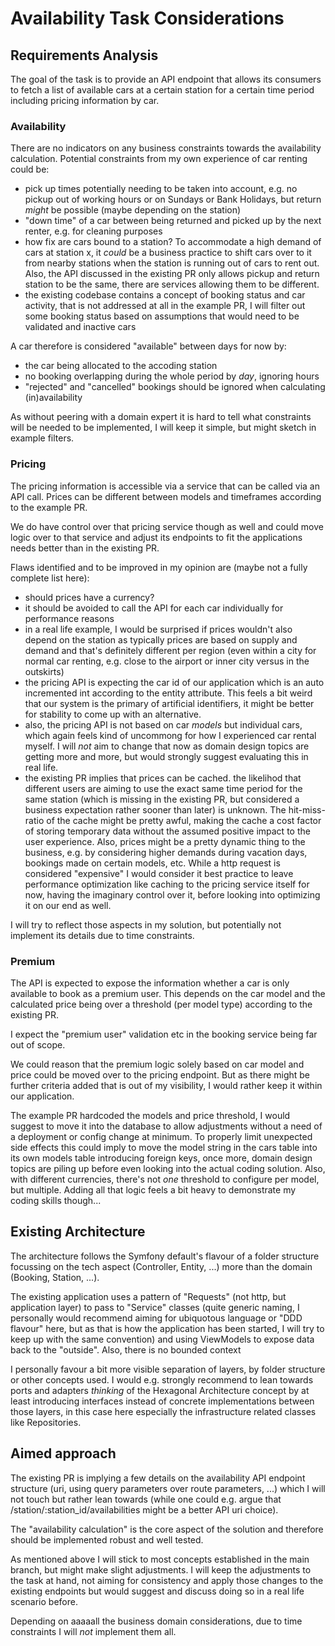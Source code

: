 # Availability Task Considerations

## Requirements Analysis

The goal of the task is to provide an API endpoint that allows its consumers to fetch a list of available cars at a certain station for a certain time period including pricing information by car.

### Availability

There are no indicators on any business constraints towards the availability calculation. Potential constraints from my own experience of car renting could be:
- pick up times potentially needing to be taken into account, e.g. no pickup out of working hours or on Sundays or Bank Holidays, but return *might* be possible (maybe depending on the station)
- "down time" of a car between being returned and picked up by the next renter, e.g. for cleaning purposes
- how fix are cars bound to a station? To accommodate a high demand of cars at station x, it *could* be a business practice to shift cars over to it from nearby stations when the station is running out of cars to rent out. Also, the API discussed in the existing PR only allows pickup and return station to be the same, there are services allowing them to be different.
- the existing codebase contains a concept of booking status and car activity, that is not addressed at all in the example PR, I will filter out some booking status based on assumptions that would need to be validated and inactive cars

A car therefore is considered "available" between days for now by:
- the car being allocated to the accoding station
- no booking overlapping during the whole period by *day*, ignoring hours
- "rejected" and "cancelled" bookings should be ignored when calculating (in)availability

As without peering with a domain expert it is hard to tell what constraints will be needed to be implemented, I will keep it simple, but might sketch in example filters.


### Pricing

The pricing information is accessible via a service that can be called via an API call. Prices can be different between models and timeframes according to the example PR.

We do have control over that pricing service though as well and could move logic over to that service and adjust its endpoints to fit the applications needs better than in the existing PR.

Flaws identified and to be improved in my opinion are (maybe not a fully complete list here):
- should prices have a currency?
- it should be avoided to call the API for each car individually for performance reasons
- in a real life example, I would be surprised if prices wouldn't also depend on the station as typically prices are based on supply and demand and that's definitely different per region (even within a city for normal car renting, e.g. close to the airport or inner city versus in the outskirts)
- the pricing API is expecting the car id of our application which is an auto incremented int according to the entity attribute. This feels a bit weird that our system is the primary of artificial identifiers, it might be better for stability to come up with an alternative.
- also, the pricing API is not based on car *models* but individual cars, which again feels kind of uncommong for how I experienced car rental myself. I will *not* aim to change that now as domain design topics are getting more and more, but would strongly suggest evaluating this in real life. 
- the existing PR implies that prices can be cached. the likelihod that different users are aiming to use the exact same time period for the same station (which is missing in the existing PR, but considered a business expectation rather sooner than later) is unknown. The hit-miss-ratio of the cache might be pretty awful, making the cache a cost factor of storing temporary data without the assumed positive impact to the user experience. Also, prices might be a pretty dynamic thing to the business, e.g. by considering higher demands during vacation days, bookings made on certain models, etc. While a http request is considered "expensive" I would consider it best practice to leave performance optimization like caching to the pricing service itself for now, having the imaginary control over it, before looking into optimizing it on our end as well.

I will try to reflect those aspects in my solution, but potentially not implement its details due to time constraints.


### Premium

The API is expected to expose the information whether a car is only available to book as a premium user. This depends on the car model and the calculated price being over a threshold (per model type) according to the existing PR.

I expect the "premium user" validation etc in the booking service being far out of scope.

We could reason that the premium logic solely based on car model and price could be moved over to the pricing endpoint. But as there might be further criteria added that is out of my visibility, I would rather keep it within our application.

The example PR hardcoded the models and price threshold, I would suggest to move it into the database to allow adjustments without a need of a deployment or config change at minimum. To properly limit unexpected side effects this could imply to move the model string in the cars table into its own models table introducing foreign keys, once more, domain design topics are piling up before even looking into the actual coding solution. Also, with different currencies, there's not *one* threshold to configure per model, but multiple. Adding all that logic feels a bit heavy to demonstrate my coding skills though...


## Existing Architecture

The architecture follows the Symfony default's flavour of a folder structure focussing on the tech aspect (Controller, Entity, ...) more than the domain (Booking, Station, ...). 

The existing application uses a pattern of "Requests" (not http, but application layer) to pass to "Service" classes (quite generic naming, I personally would recommend aiming for ubiquotous language or "DDD flavour" here, but as that is how the application has been started, I will try to keep up with the same convention) and using ViewModels to expose data back to the "outside". Also, there is no bounded context

I personally favour a bit more visible separation of layers, by folder structure or other concepts used. I would e.g. strongly recommend to lean towards ports and adapters *thinking* of the Hexagonal Architecture concept by at least introducing interfaces instead of concrete implementations between those layers, in this case here especially the infrastructure related classes like Repositories.


## Aimed approach

The existing PR is implying a few details on the availability API endpoint structure (uri, using query parameters over route parameters, ...) which I will not touch but rather lean towards (while one could e.g. argue that /station/:station_id/availabilities might be a better API uri choice).

The "availability calculation" is the core aspect of the solution and therefore should be implemented robust and well tested.

As mentioned above I will stick to most concepts established in the main branch, but might make slight adjustments. I will keep the adjustments to the task at hand, not aiming for consistency and apply those changes to the existing endpoints but would suggest and discuss doing so in a real life scenario before.

Depending on aaaaall the business domain considerations, due to time constraints I will *not* implement them all.